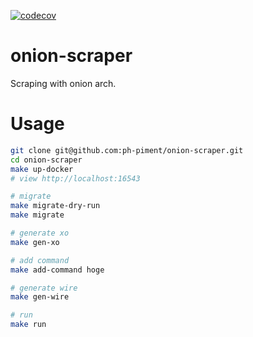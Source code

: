 [![codecov](https://codecov.io/gh/ph-piment/onion-scraper/branch/main/graph/badge.svg?token=A8HSHCRM5X)](https://codecov.io/gh/ph-piment/onion-scraper)

# onion-scraper
 Scraping with onion arch.

# Usage

```bash
git clone git@github.com:ph-piment/onion-scraper.git
cd onion-scraper
make up-docker
# view http://localhost:16543

# migrate
make migrate-dry-run
make migrate

# generate xo
make gen-xo

# add command
make add-command hoge

# generate wire
make gen-wire

# run
make run
```

